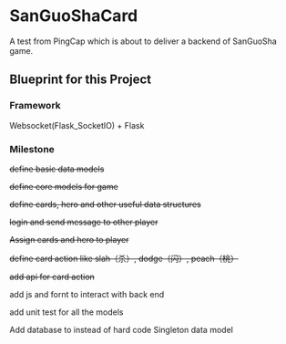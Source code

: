# SanGuoShaCard
A test from PingCap which is about to deliver a backend of SanGuoSha game.

## Blueprint for this Project

### Framework

Websocket(Flask_SocketIO) + Flask

### Milestone

~~define basic data models~~

~~define core models for game~~

~~define cards, hero and other useful data structures~~

~~login and send message to other player~~

~~Assign cards and hero to player~~

~~define card action like slah（杀）, dodge（闪）, peach（桃）~~

~~add api for card action~~

add js and fornt to interact with back end

add unit test for all the models

Add database to instead of hard code Singleton data model 
